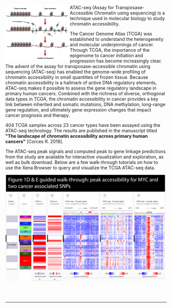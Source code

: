 <img src="https://github.com/ucscXena/cohortMetaData/raw/master/hub_atacseq.xenahubs.net/open-chromatin.png" width="40%"  align="left" /> 
ATAC-seq (Assay for Transposase-Accessible Chromatin using sequencing) is a technique used in molecular biology to study chromatin accessibility.

The Cancer Genome Atlas (TCGA) was established to understand the heterogeneity and molecular underpinnings of cancer. Through TCGA, the importance of the epigenome to cancer initiation and progression has become increasingly clear. The advent of the assay for transposase-accessible chromatin using sequencing (ATAC-seq) has enabled the genome-wide profiling of chromatin accessibility in small quantities of frozen tissue. Because chromatin accessibility is a hallmark of active DNA regulatory elements, ATAC-seq makes it possible to assess the gene regulatory landscape in primary human cancers. Combined with the richness of diverse, orthogonal data types in TCGA, the chromatin accessibility in cancer provides a key link between inherited and somatic mutations, DNA methylation, long-range gene regulation, and ultimately gene expression changes that impact cancer prognosis and therapy.

404 TCGA samples across 23 cancer types have been assayed using the ATAC-seq technology. The results are published in the manuscript titled <b>"The landscape of chromatin accessibility across primary human cancers"</b> [Corces R. 2018]. 

The ATAC-seq peak signals and computed peak to gene linkage predictions from the study are available for interactive visualization and exploration, as well as bulk download. Below are a few walk-through tutorials on how to use the Xena Browser to query and visualize the TCGA ATAC-seq data.

<a href="http://xenabrowser.net/datapages/?markdown=https://raw.githubusercontent.com/ucscXena/cohortMetaData/master/ATAC-seq_Figure1FG/TCGA_ATAC-seq_Walk-through2.md"><img src="https://github.com/ucscXena/cohortMetaData/raw/master/hub_atacseq.xenahubs.net/walthroughFigure1FG.png" width="500"></a>

<br>
<br>
<hr>

